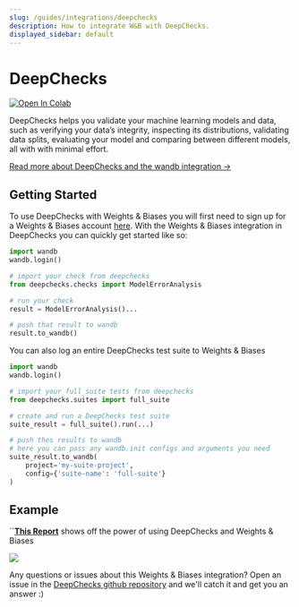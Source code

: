 ```yaml
---
slug: /guides/integrations/deepchecks
description: How to integrate W&B with DeepChecks.
displayed_sidebar: default
---
```


# DeepChecks

[![Open In Colab](https://colab.research.google.com/assets/colab-badge.svg)](https://colab.research.google.com/github/deepchecks/deepchecks/blob/0.5.0-1-g5380093/docs/source/examples/guides/export\_outputs\_to\_wandb.ipynb)

DeepChecks helps you validate your machine learning models and data, such as verifying your data’s integrity, inspecting its distributions, validating data splits, evaluating your model and comparing between different models, all with with minimal effort.

[Read more about DeepChecks and the wandb integration ->](https://docs.deepchecks.com/en/stable/examples/guides/export\_outputs\_to\_wandb.html)

## Getting Started

To use DeepChecks with Weights & Biases you will first need to sign up for a Weights & Biases account [here](https://wandb.ai/site).  With the Weights & Biases integration in DeepChecks you can quickly get started like so:

```python
import wandb
wandb.login()

# import your check from deepchecks
from deepchecks.checks import ModelErrorAnalysis

# run your check
result = ModelErrorAnalysis()...

# push that result to wandb
result.to_wandb()
```

You can also log an entire DeepChecks test suite to Weights & Biases

```python
import wandb
wandb.login()

# import your full_suite tests from deepchecks
from deepchecks.suites import full_suite

# create and run a DeepChecks test suite
suite_result = full_suite().run(...)

# push thes results to wandb
# here you can pass any wandb.init configs and arguments you need
suite_result.to_wandb(
    project='my-suite-project', 
    config={'suite-name': 'full-suite'}
)
```

## Example

``[**This Report**](https://wandb.ai/cayush/deepchecks/reports/Validate-your-Data-and-Models-with-Deepchecks-and-W-B--VmlldzoxNjY0ODc5) shows off the power of using DeepChecks and Weights & Biases

![](/images/integrations/deepchecks_example.png)

Any questions or issues about this Weights & Biases integration? Open an issue in the [DeepChecks github repository](https://github.com/deepchecks/deepchecks) and we'll catch it and get you an answer :)
